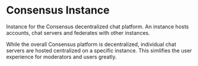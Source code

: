 # Consensus Instance

Instance for the Consensus decentralized chat platform. An instance hosts accounts, chat servers and federates with other instances.

While the overall Consensus platform is decentralized, individual chat servers are hosted centralized on a specific instance. This simlifies the user experience for moderators and users greatly.
